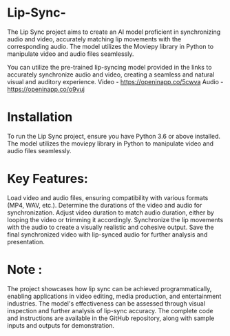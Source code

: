 # Lip-Sync-
The Lip Sync project aims to create an AI model proficient in synchronizing audio and video, accurately matching lip movements with the corresponding audio. The model utilizes the Moviepy library in Python to manipulate video and audio files seamlessly.

You can utilize the pre-trained lip-syncing model provided in the links to accurately synchronize audio and video, creating a seamless and natural visual and auditory experience.
Video - https://openinapp.co/5cwva
Audio - https://openinapp.co/o9vuj

# Installation
To run the Lip Sync project, ensure you have Python 3.6 or above installed. The model utilizes the moviepy library in Python to manipulate video and audio files seamlessly.

# Key Features:

Load video and audio files, ensuring compatibility with various formats (MP4, WAV, etc.).
Determine the durations of the video and audio for synchronization.
Adjust video duration to match audio duration, either by looping the video or trimming it accordingly.
Synchronize the lip movements with the audio to create a visually realistic and cohesive output.
Save the final synchronized video with lip-synced audio for further analysis and presentation.

# Note :
The project showcases how lip sync can be achieved programmatically, enabling applications in video editing, media production, and entertainment industries. The model's effectiveness can be assessed through visual inspection and further analysis of lip-sync accuracy. The complete code and instructions are available in the GitHub repository, along with sample inputs and outputs for demonstration.
